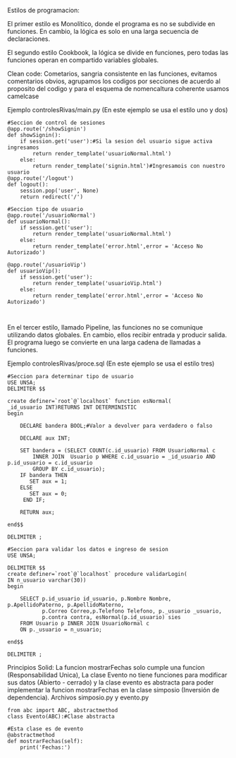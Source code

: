 Estilos de programacion:

El primer estilo es Monolítico, donde el programa es
no se subdivide en funciones. En cambio, la lógica es
solo en una larga secuencia de declaraciones.

El segundo estilo Cookbook, la lógica se divide
en funciones, pero todas las funciones operan en compartido
variables globales.

Clean code:
Cometarios, sangria consistente en las funciones, evitamos comentarios obvios, agrupamos los codigos por secciones de acuerdo al proposito del codigo y para el esquema de nomencaltura coherente usamos camelcase

Ejemplo controlesRivas/main.py (En este ejemplo se usa el estilo uno y dos)


```
#Seccion de control de sesiones
@app.route('/showSignin')
def showSignin():
    if session.get('user'):#Si la sesion del usuario sigue activa ingresamos
        return render_template('usuarioNormal.html')
    else:
        return render_template('signin.html')#Ingresamois con nuestro usuario
@app.route('/logout')
def logout():
    session.pop('user', None)
    return redirect('/')

#Seccion tipo de usuario
@app.route('/usuarioNormal')
def usuarioNormal():
    if session.get('user'):
        return render_template('usuarioNormal.html')
    else:
        return render_template('error.html',error = 'Acceso No Autorizado')

@app.route('/usuarioVip')
def usuarioVip():
    if session.get('user'):
        return render_template('usuarioVip.html')
    else:
        return render_template('error.html',error = 'Acceso No Autorizado')



```


En el tercer estilo, llamado Pipeline, las funciones
no se comunique utilizando datos globales. En cambio, ellos
recibir entrada y producir salida. El programa
luego se convierte en una larga cadena de llamadas a funciones.


Ejemplo controlesRivas/proce.sql (En este ejemplo se usa el estilo tres)
```
#Seccion para determinar tipo de usuario
USE UNSA;
DELIMITER $$

create definer=`root`@`localhost` function esNormal(
_id_usuario INT)RETURNS INT DETERMINISTIC
begin

    DECLARE bandera BOOL;#Valor a devolver para verdadero o falso
    
    DECLARE aux INT;
    
    SET bandera = (SELECT COUNT(c.id_usuario) FROM UsuarioNormal c 
        INNER JOIN  Usuario p WHERE c.id_usuario = _id_usuario AND p.id_usuario = c.id_usuario
        GROUP BY c.id_usuario);
    IF bandera THEN 
       SET aux = 1;
	ELSE
       SET aux = 0;
     END IF;
    
    RETURN aux;
    
end$$

DELIMITER ;

#Seccion para validar los datos e ingreso de sesion
USE UNSA;

DELIMITER $$
create definer=`root`@`localhost` procedure validarLogin(
IN n_usuario varchar(30))
begin

    SELECT p.id_usuario id_usuario, p.Nombre Nombre, p.ApellidoPaterno, p.ApellidoMaterno, 
           p.Correo Correo,p.Telefono Telefono, p._usuario _usuario,
           p.contra contra, esNormal(p.id_usuario) sies
	FROM Usuario p INNER JOIN UsuarioNormal c
    ON p._usuario = n_usuario;
    
end$$

DELIMITER ;

```
Principios Solid:
La funcion mostrarFechas solo cumple una funcion (Responsabilidad Unica), La clase Evento no tiene funciones para modificar sus datos (Abierto - cerrado) y la clase evento es abstracta para poder implementar la funcion mostrarFechas en la clase simposio (Inversión de dependencia).
Archivos simposio.py y evento.py
```
from abc import ABC, abstractmethod
class Evento(ABC):#Clase abstracta

#Esta clase es de evento
@abstractmethod
def mostrarFechas(self):
    print('Fechas:')
```
